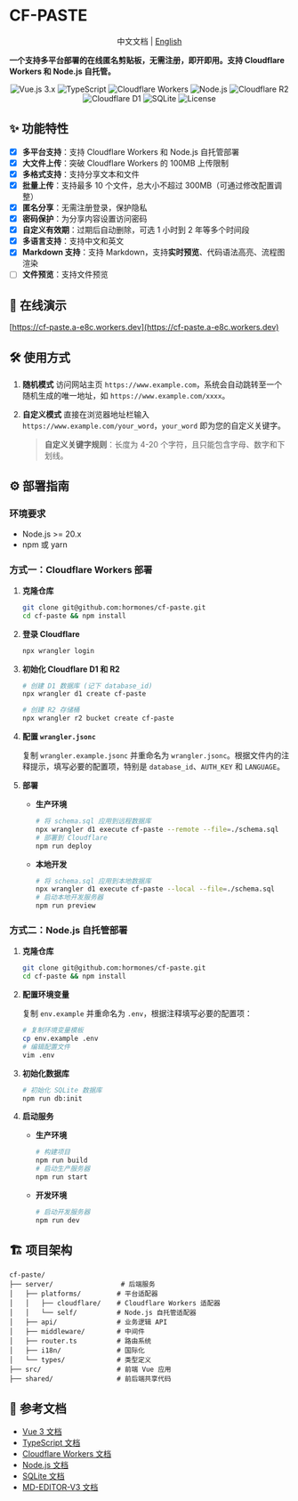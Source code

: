 # CF-PASTE

<p align="center">中文文档 | <a href="README.md">English</a></p>

**一个支持多平台部署的在线匿名剪贴板，无需注册，即开即用。支持 Cloudflare Workers 和 Node.js 自托管。**

<p align="center">
  <img src="https://img.shields.io/badge/Vue.js-3.x-green" alt="Vue.js 3.x">
  <img src="https://img.shields.io/badge/TypeScript-blue" alt="TypeScript">
  <img src="https://img.shields.io/badge/Cloudflare-Workers-orange" alt="Cloudflare Workers">
  <img src="https://img.shields.io/badge/Node.js-green" alt="Node.js">
  <img src="https://img.shields.io/badge/storage-R2-blue" alt="Cloudflare R2">
  <img src="https://img.shields.io/badge/database-D1-blue" alt="Cloudflare D1">
  <img src="https://img.shields.io/badge/SQLite-lightgrey" alt="SQLite">
  <img src="https://img.shields.io/github/license/hormones/cf-paste" alt="License">
</p>

## ✨ 功能特性

- [x] **多平台支持**：支持 Cloudflare Workers 和 Node.js 自托管部署
- [x] **大文件上传**：突破 Cloudflare Workers 的 100MB 上传限制
- [x] **多格式支持**：支持分享文本和文件
- [x] **批量上传**：支持最多 10 个文件，总大小不超过 300MB（可通过修改配置调整）
- [x] **匿名分享**：无需注册登录，保护隐私
- [x] **密码保护**：为分享内容设置访问密码
- [x] **自定义有效期**：过期后自动删除，可选 1 小时到 2 年等多个时间段
- [x] **多语言支持**：支持中文和英文
- [x] **Markdown 支持**：支持 Markdown，支持**实时预览**、代码语法高亮、流程图渲染
- [ ] **文件预览**：支持文件预览

## 🚀 在线演示

[https://cf-paste.a-e8c.workers.dev](https://cf-paste.a-e8c.workers.dev)

## 🛠️ 使用方式

1.  **随机模式**
    访问网站主页 `https://www.example.com`，系统会自动跳转至一个随机生成的唯一地址，如 `https://www.example.com/xxxx`。

2.  **自定义模式**
    直接在浏览器地址栏输入 `https://www.example.com/your_word`，`your_word` 即为您的自定义关键字。

    > **自定义关键字规则**：长度为 4-20 个字符，且只能包含字母、数字和下划线。

## ⚙️ 部署指南

### 环境要求
- Node.js >= 20.x
- npm 或 yarn

### 方式一：Cloudflare Workers 部署

1.  **克隆仓库**

    ```bash
    git clone git@github.com:hormones/cf-paste.git
    cd cf-paste && npm install
    ```

2.  **登录 Cloudflare**

    ```bash
    npx wrangler login
    ```

3.  **初始化 Cloudflare D1 和 R2**

    ```bash
    # 创建 D1 数据库 (记下 database_id)
    npx wrangler d1 create cf-paste

    # 创建 R2 存储桶
    npx wrangler r2 bucket create cf-paste
    ```

4.  **配置 `wrangler.jsonc`**

    复制 `wrangler.example.jsonc` 并重命名为 `wrangler.jsonc`。根据文件内的注释提示，填写必要的配置项，特别是 `database_id`、`AUTH_KEY` 和 `LANGUAGE`。

5.  **部署**

    - **生产环境**

      ```bash
      # 将 schema.sql 应用到远程数据库
      npx wrangler d1 execute cf-paste --remote --file=./schema.sql
      # 部署到 Cloudflare
      npm run deploy
      ```

    - **本地开发**
      ```bash
      # 将 schema.sql 应用到本地数据库
      npx wrangler d1 execute cf-paste --local --file=./schema.sql
      # 启动本地开发服务器
      npm run preview
      ```

### 方式二：Node.js 自托管部署

1.  **克隆仓库**

    ```bash
    git clone git@github.com:hormones/cf-paste.git
    cd cf-paste && npm install
    ```

2.  **配置环境变量**

    复制 `env.example` 并重命名为 `.env`，根据注释填写必要的配置项：

    ```bash
    # 复制环境变量模板
    cp env.example .env
    # 编辑配置文件
    vim .env
    ```

3.  **初始化数据库**

    ```bash
    # 初始化 SQLite 数据库
    npm run db:init
    ```

4.  **启动服务**

    - **生产环境**

      ```bash
      # 构建项目
      npm run build
      # 启动生产服务器
      npm run start
      ```

    - **开发环境**
      ```bash
      # 启动开发服务器
      npm run dev
      ```

## 🏗️ 项目架构

```
cf-paste/
├── server/                 # 后端服务
│   ├── platforms/         # 平台适配器
│   │   ├── cloudflare/    # Cloudflare Workers 适配器
│   │   └── self/          # Node.js 自托管适配器
│   ├── api/               # 业务逻辑 API
│   ├── middleware/        # 中间件
│   ├── router.ts          # 路由系统
│   ├── i18n/              # 国际化
│   └── types/             # 类型定义
├── src/                   # 前端 Vue 应用
├── shared/                # 前后端共享代码
```

## 🙏 参考文档

- [Vue 3 文档](https://vuejs.org/)
- [TypeScript 文档](https://www.typescriptlang.org/docs/)
- [Cloudflare Workers 文档](https://developers.cloudflare.com/workers/)
- [Node.js 文档](https://nodejs.org/docs/)
- [SQLite 文档](https://www.sqlite.org/docs.html)
- [MD-EDITOR-V3 文档](https://github.com/imzbf/md-editor-v3)
